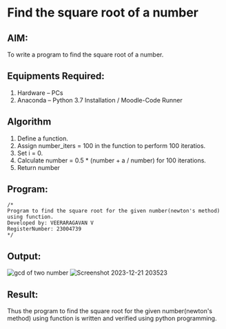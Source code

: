 # Find the square root of a number

## AIM:
To write a program to find the square root of a number.

## Equipments Required:
1. Hardware – PCs
2. Anaconda – Python 3.7 Installation / Moodle-Code Runner

## Algorithm
1. Define a function.
2. Assign number_iters = 100 in the function to perform 100 iteratios.
3. Set i = 0.
4. Calculate  number = 0.5 * (number + a / number) for 100 iterations.
5. Return number

## Program:
```
/*
Program to find the square root for the given number(newton's method) using function.
Developed by: VEERARAGAVAN V
RegisterNumber: 23004739 
*/
```

## Output:
![gcd of two number](gcd.png)
![Screenshot 2023-12-21 203523](https://github.com/veerargavanv27/Square-root-of-a-number/assets/138955645/a45154ef-c3a9-4296-9136-5a9c900b2614)



## Result:
Thus the program to find the square root for the given number(newton's method) using function is written and verified using python programming.
